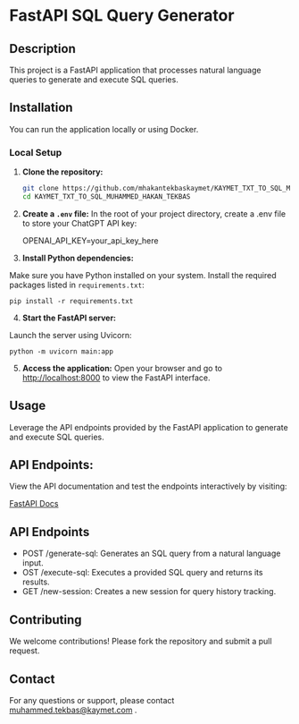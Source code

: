 # FastAPI SQL Query Generator

## Description
This project is a FastAPI application that processes natural language queries to generate and execute SQL queries.

## Installation
You can run the application locally or using Docker.

### Local Setup

1. **Clone the repository:**
   ```sh 
   git clone https://github.com/mhakantekbaskaymet/KAYMET_TXT_TO_SQL_MUHAMMED_HAKAN_TEKBAS.git
   cd KAYMET_TXT_TO_SQL_MUHAMMED_HAKAN_TEKBAS

2. **Create a `.env` file:**
In the root of your project directory, create a .env file to store your ChatGPT API key:

    OPENAI_API_KEY=your_api_key_here

3. **Install Python dependencies:**

Make sure you have Python installed on your system. Install the required packages listed in `requirements.txt`: 

    pip install -r requirements.txt

4. **Start the FastAPI server:**

Launch the server using Uvicorn:

    python -m uvicorn main:app

   
5. **Access the application:**
Open your browser and go to [http://localhost:8000](http://localhost:8000) to view the FastAPI interface.

## Usage
Leverage the API endpoints provided by the FastAPI application to generate and execute SQL queries.

## API Endpoints:
View the API documentation and test the endpoints interactively by visiting:

[FastAPI Docs](http://localhost:8000/docs)

## API Endpoints
- POST /generate-sql: Generates an SQL query from a natural language input.
- OST /execute-sql: Executes a provided SQL query and returns its results.
- GET /new-session: Creates a new session for query history tracking.

## Contributing
We welcome contributions! Please fork the repository and submit a pull request.

## Contact
For any questions or support, please contact muhammed.tekbas@kaymet.com .